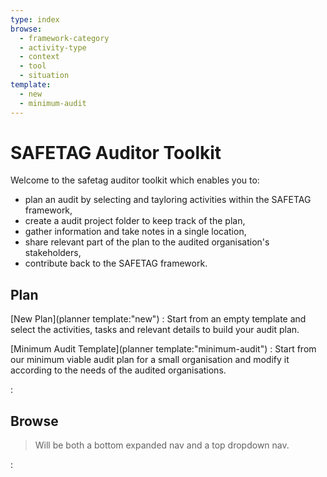 ```yaml
---
type: index
browse:
  - framework-category
  - activity-type
  - context
  - tool
  - situation
template:
  - new
  - minimum-audit
---
```


# SAFETAG Auditor Toolkit

Welcome to the safetag auditor toolkit which enables you to:
 - plan an audit by selecting and tayloring activities within the SAFETAG framework,
 - create a audit project folder to keep track of the plan,
 - gather information and take notes in a single location,
 - share relevant part of the plan to the audited organisation's stakeholders,
 - contribute back to the SAFETAG framework.

## Plan

<!--  This should open the faceted widget with an empty configuration. -->

[New Plan](planner template:"new")
: Start from an empty template and select the activities, tasks and relevant details to build your audit plan.

<!-- This should open the faceted widget with a preset configuration. -->

[Minimum Audit Template](planner template:"minimum-audit")
: Start from our minimum viable audit plan for a small organisation and modify it according to the needs of the audited organisations.

:[](audit-timeline-planning "collapsed")

<!-- This should transclude (maybe in a collapsible?) the existing `audit-timeline-planning` planning section of the guide, adapted to enable checking boxes as the plan is being developed. The planning guide should continue to be visible once the audit has been created to enable iterating. -->

## Browse

> Will be both a bottom expanded nav and a top dropdown nav.

:[](browse)
